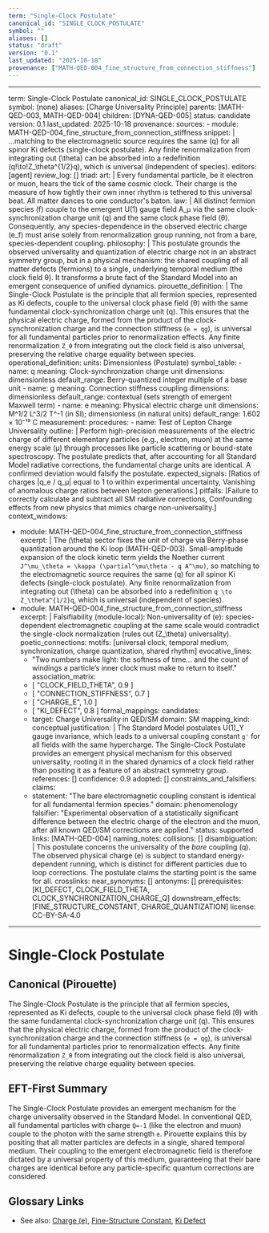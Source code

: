 ```yaml
---
term: "Single-Clock Postulate"
canonical_id: "SINGLE_CLOCK_POSTULATE"
symbol: ""
aliases: []
status: "draft"
version: "0.1"
last_updated: "2025-10-18"
provenance: ["MATH-QED-004_fine_structure_from_connection_stiffness"]
---
```


---
term: Single-Clock Postulate
canonical_id: SINGLE_CLOCK_POSTULATE
symbol: (none)
aliases: [Charge Universality Principle]
parents: [MATH-QED-003, MATH-QED-004]
children: [DYNA-QED-005]
status: candidate
version: 0.1
last_updated: 2025-10-18
provenance:
  sources:
    - module: MATH-QED-004_fine_structure_from_connection_stiffness
      snippet: |
        ...matching to the electromagnetic source requires the same (q) for all spinor Ki defects (single-clock postulate). Any finite renormalization from integrating out (\theta) can be absorbed into a redefinition (q!\to!Z_\theta^{1/2}q), which is universal (independent of species).
  editors: [agent]
  review_log: []
triad:
  art: |
    Every fundamental particle, be it electron or muon, hears the tick of the same cosmic clock. Their charge is the measure of how tightly their own inner rhythm is tethered to this universal beat. All matter dances to one conductor's baton.
  law: |
    All distinct fermion species (f) couple to the emergent U(1) gauge field A_μ via the same clock-synchronization charge unit (q) and the same clock phase field (θ). Consequently, any species-dependence in the observed electric charge (e_f) must arise solely from renormalization group running, not from a bare, species-dependent coupling.
  philosophy: |
    This postulate grounds the observed universality and quantization of electric charge not in an abstract symmetry group, but in a physical mechanism: the shared coupling of all matter defects (fermions) to a single, underlying temporal medium (the clock field θ). It transforms a brute fact of the Standard Model into an emergent consequence of unified dynamics.
pirouette_definition: |
  The Single-Clock Postulate is the principle that all fermion species, represented as Ki defects, couple to the universal clock phase field (θ) with the same fundamental clock-synchronization charge unit (q). This ensures that the physical electric charge, formed from the product of the clock-synchronization charge and the connection stiffness (`e = qg`), is universal for all fundamental particles prior to renormalization effects. Any finite renormalization `Z_θ` from integrating out the clock field is also universal, preserving the relative charge equality between species.
operational_definition:
  units: Dimensionless (Postulate)
  symbol_table:
    - name: q
      meaning: Clock-synchronization charge unit
      dimensions: dimensionless
      default_range: Berry-quantized integer multiple of a base unit
    - name: g
      meaning: Connection stiffness coupling
      dimensions: dimensionless
      default_range: contextual (sets strength of emergent Maxwell term)
    - name: e
      meaning: Physical electric charge unit
      dimensions: M^1/2 L^3/2 T^-1 (in SI); dimensionless (in natural units)
      default_range: 1.602 × 10⁻¹⁹ C
  measurement:
    procedures:
      - name: Test of Lepton Charge Universality
        outline: |
          Perform high-precision measurements of the electric charge of different elementary particles (e.g., electron, muon) at the same energy scale (μ) through processes like particle scattering or bound-state spectroscopy. The postulate predicts that, after accounting for all Standard Model radiative corrections, the fundamental charge units are identical. A confirmed deviation would falsify the postulate.
        expected_signals: [Ratios of charges |q_e / q_μ| equal to 1 to within experimental uncertainty, Vanishing of anomalous charge ratios between lepton generations.]
        pitfalls: [Failure to correctly calculate and subtract all SM radiative corrections, Confounding effects from new physics that mimics charge non-universality.]
context_windows:
  - module: MATH-QED-004_fine_structure_from_connection_stiffness
    excerpt: |
      The (\theta) sector fixes the unit of charge via Berry-phase quantization around the Ki loop (MATH-QED-003). Small-amplitude expansion of the clock kinetic term yields the Noether current `J^\mu_\theta = \kappa (\partial^\mu\theta - q A^\mu)`, so matching to the electromagnetic source requires the same (q) for all spinor Ki defects (single-clock postulate). Any finite renormalization from integrating out (\theta) can be absorbed into a redefinition `q \to Z_\theta^{1/2}q`, which is universal (independent of species).
  - module: MATH-QED-004_fine_structure_from_connection_stiffness
    excerpt: |
      Falsifiability (module-local): Non-universality of (e): species-dependent electromagnetic coupling at the same scale would contradict the single-clock normalization (rules out (Z_\theta) universality).
poetic_connections:
  motifs: [universal clock, temporal medium, synchronization, charge quantization, shared rhythm]
  evocative_lines:
    - "Two numbers make light: the softness of time... and the count of windings a particle’s inner clock must make to return to itself."
  association_matrix:
    - [ "CLOCK_FIELD_THETA", 0.9 ]
    - [ "CONNECTION_STIFFNESS", 0.7 ]
    - [ "CHARGE_E", 1.0 ]
    - [ "KI_DEFECT", 0.8 ]
formal_mappings:
  candidates:
    - target: Charge Universality in QED/SM
      domain: SM
      mapping_kind: conceptual
      justification: |
        The Standard Model postulates U(1)_Y gauge invariance, which leads to a universal coupling constant `g'` for all fields with the same hypercharge. The Single-Clock Postulate provides an emergent physical mechanism for this observed universality, rooting it in the shared dynamics of a clock field rather than positing it as a feature of an abstract symmetry group.
      references: []
      confidence: 0.9
  adopted: []
constraints_and_falsifiers:
  claims:
    - statement: "The bare electromagnetic coupling constant is identical for all fundamental fermion species."
      domain: phenomenology
      falsifier: "Experimental observation of a statistically significant difference between the electric charge of the electron and the muon, after all known QED/SM corrections are applied."
      status: supported
      links: [MATH-QED-004]
naming_notes:
  collisions: []
  disambiguation: |
    This postulate concerns the universality of the *bare* coupling (q). The observed physical charge (e) is subject to standard energy-dependent running, which is distinct for different particles due to loop corrections. The postulate claims the starting point is the same for all.
crosslinks:
  near_synonyms: []
  antonyms: []
  prerequisites: [KI_DEFECT, CLOCK_FIELD_THETA, CLOCK_SYNCHRONIZATION_CHARGE_Q]
  downstream_effects: [FINE_STRUCTURE_CONSTANT, CHARGE_QUANTIZATION]
license: CC-BY-SA-4.0
---

# Single-Clock Postulate

## Canonical (Pirouette)
The Single-Clock Postulate is the principle that all fermion species, represented as Ki defects, couple to the universal clock phase field (θ) with the same fundamental clock-synchronization charge unit (q). This ensures that the physical electric charge, formed from the product of the clock-synchronization charge and the connection stiffness (`e = qg`), is universal for all fundamental particles prior to renormalization effects. Any finite renormalization `Z_θ` from integrating out the clock field is also universal, preserving the relative charge equality between species.

## EFT-First Summary
The Single-Clock Postulate provides an emergent mechanism for the charge universality observed in the Standard Model. In conventional QED, all fundamental particles with charge `Q=-1` (like the electron and muon) couple to the photon with the same strength `e`. Pirouette explains this by positing that all matter particles are defects in a single, shared temporal medium. Their coupling to the emergent electromagnetic field is therefore dictated by a universal property of this medium, guaranteeing that their bare charges are identical before any particle-specific quantum corrections are considered.

## Glossary Links
- See also: [Charge (e)](<#>), [Fine-Structure Constant](<#>), [Ki Defect](<#>)